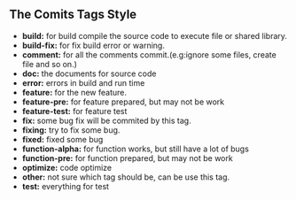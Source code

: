 
## The Comits Tags Style
- **build:** for build compile the source code to execute file or shared library.
- **build-fix:** for fix build error or warning.
- **comment:** for all the comments commit.(e.g:ignore some files, create file and so on.)
- **doc:** the documents for source code
- **error:** errors in build and run time
- **feature:** for the new feature.
- **feature-pre:** for feature prepared, but may not be work
- **feature-test:** for feature test
- **fix:** some bug fix will be commited by this tag.
- **fixing:** try to fix some bug.
- **fixed:** fixed some bug
- **function-alpha:** for function works, but still have a lot of bugs
- **function-pre:** for function prepared, but may not be work
- **optimize:** code optimize
- **other:** not sure which tag should be, can be use this tag.
- **test:** everything for test
